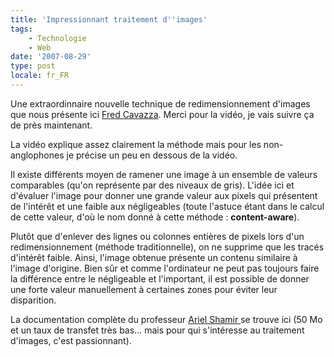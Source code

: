 ```yaml
---
title: 'Impressionnant traitement d''images'
tags:
    - Technologie
    - Web
date: '2007-08-29'
type: post
locale: fr_FR
---
```


Une extraordinnaire nouvelle technique de redimensionnement d'images que nous présente ici [Fred Cavazza](http://www.fredcavazza.net/2007/08/27/des-algorithmes-de-retouche-dimage-toujours-plus-performants/). Merci pour la vidéo, je vais suivre ça de près maintenant.

La vidéo explique assez clairement la méthode mais pour les non-anglophones je précise un peu en dessous de la vidéo.

Il existe différents moyen de ramener une image à un ensemble de valeurs comparables (qu'on représente par des niveaux de gris). L'idée ici et d'évaluer l'image pour donner une grande valeur aux pixels qui présentent de l'intérêt et une faible aux négligeables (toute l'astuce étant dans le calcul de cette valeur, d'où le nom donné à cette méthode&nbsp;: **content-aware**).

Plutôt que d'enlever des lignes ou colonnes entières de pixels lors d'un redimensionnement (méthode traditionnelle), on ne supprime que les tracés d'intérêt faible. Ainsi, l'image obtenue présente un contenu similaire à l'image d'origine. Bien sûr et comme l'ordinateur ne peut pas toujours faire la différence entre le négligeable et l'important, il est possible de donner une forte valeur manuellement à certaines zones pour éviter leur disparition.

La documentation complète du professeur [Ariel Shamir ](http://www.faculty.idc.ac.il/arik/)se trouve ici (50 Mo et un taux de transfet très bas… mais pour qui s'intéresse au traitement d'images, c'est passionnant).
